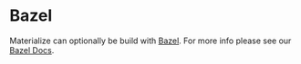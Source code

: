 # Bazel

Materialize can optionally be build with [Bazel](https://bazel.build/). For
more info please see our [Bazel Docs](/doc/developer/bazel.md).
